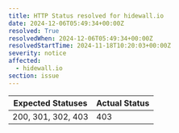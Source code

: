 ```yaml
---
title: HTTP Status resolved for hidewall.io
date: 2024-12-06T05:49:34+00:00Z
resolved: True
resolvedWhen: 2024-12-06T05:49:34+00:00Z
resolvedStartTime: 2024-11-18T10:20:03+00:00Z
severity: notice
affected:
  - hidewall.io
section: issue
---
```


| Expected Statuses | Actual Status  |
|-------------------|----------------|
| 200, 301, 302, 403 | 403 |
